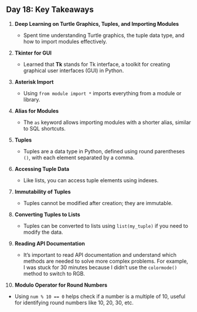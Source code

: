## Day 18: Key Takeaways

1. **Deep Learning on Turtle Graphics, Tuples, and Importing Modules**  
   - Spent time understanding Turtle graphics, the tuple data type, and how to import modules effectively.

2. **Tkinter for GUI**  
   - Learned that **Tk** stands for Tk interface, a toolkit for creating graphical user interfaces (GUI) in Python.

3. **Asterisk Import**  
   - Using `from module import *` imports everything from a module or library.

4. **Alias for Modules**  
   - The `as` keyword allows importing modules with a shorter alias, similar to SQL shortcuts.

5. **Tuples**  
   - Tuples are a data type in Python, defined using round parentheses `()`, with each element separated by a comma.

6. **Accessing Tuple Data**  
   - Like lists, you can access tuple elements using indexes.

7. **Immutability of Tuples**  
   - Tuples cannot be modified after creation; they are immutable.

8. **Converting Tuples to Lists**  
   - Tuples can be converted to lists using `list(my_tuple)` if you need to modify the data.

9. **Reading API Documentation**  
   - It’s important to read API documentation and understand which methods are needed to solve more complex problems. For example, I was stuck for 30 minutes because I didn’t use the `colormode()` method to switch to RGB.

10. **Modulo Operator for Round Numbers**  
   - Using `num % 10 == 0` helps check if a number is a multiple of 10, useful for identifying round numbers like 10, 20, 30, etc.